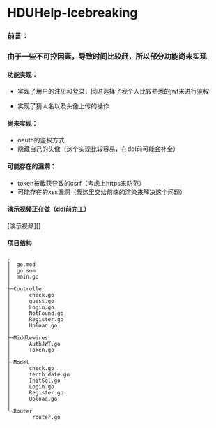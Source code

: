 # HDUHelp-Icebreaking

### 前言：

### 由于一些不可控因素，导致时间比较赶，所以部分功能尚未实现

#### 功能实现：

- 实现了用户的注册和登录，同时选择了我个人比较熟悉的jwt来进行鉴权

- 实现了猜人名以及头像上传的操作

#### 尚未实现：

- oauth的鉴权方式
- 隐藏自己的头像（这个实现比较容易，在ddl前可能会补全）

#### 可能存在的漏洞：

- token被截获导致的csrf（考虑上https来防范）
- 可能存在的xss漏洞（我这里交给前端的渲染来解决这个问题）

#### 演示视频正在做（ddl前完工）

[演示视频][]

#### 项目结构
```
.
│  go.mod
│  go.sum
│  main.go
│
├─Controller
│      check.go
│      guess.go
│      Login.go
│      NotFound.go
│      Register.go
│      Upload.go
│
├─Middlewires
│      AuthJWT.go
│      Token.go
│
├─Model
│      check.go
│      fecth_date.go
│      InitSql.go
│      Login.go
│      Register.go
│      Upload.go
│
└─Router
        router.go
```
